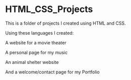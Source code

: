 # HTML_CSS_Projects

This is a folder of projects I created using HTML and CSS.

Using these languages I created:

A website for a movie theater

A personal page for my music

An animal shelter website

And a welcome/contact page for my Portfolio
